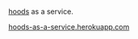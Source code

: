 [hoods](https://npmjs.com/hoods) as a service.

[hoods-as-a-service.herokuapp.com](http://hoods-as-a-service.herokuapp.com)
